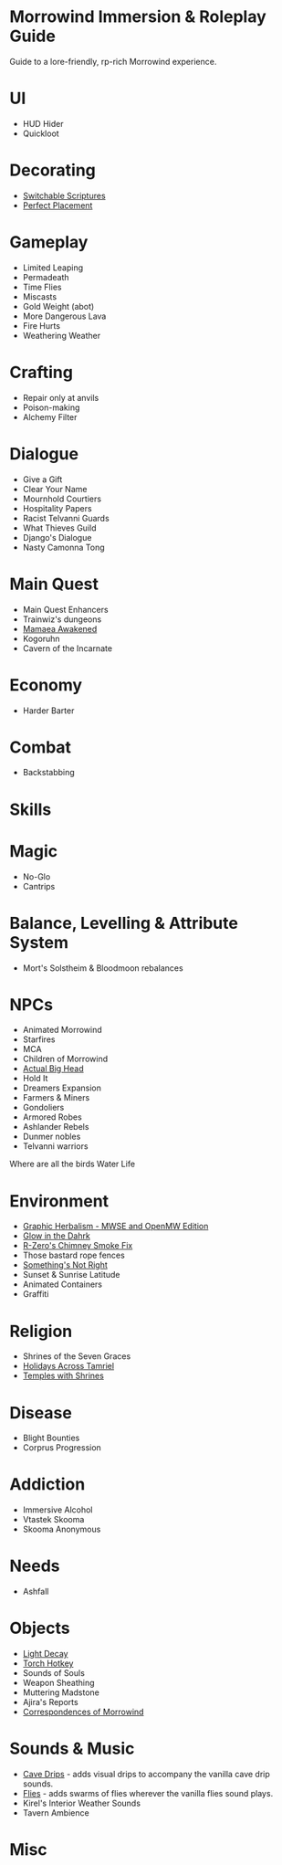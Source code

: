 # Morrowind Immersion & Roleplay Guide
Guide to a lore-friendly, rp-rich Morrowind experience.

# UI
* HUD Hider
* Quickloot

# Decorating
* [Switchable Scriptures](https://www.nexusmods.com/morrowind/mods/46680)
* [Perfect Placement](https://www.nexusmods.com/morrowind/mods/46562)

# Gameplay
* Limited Leaping
* Permadeath
* Time Flies
* Miscasts
* Gold Weight (abot)
* More Dangerous Lava
* Fire Hurts
* Weathering Weather


# Crafting
* Repair only at anvils
* Poison-making
* Alchemy Filter

# Dialogue
* Give a Gift
* Clear Your Name
* Mournhold Courtiers
* Hospitality Papers
* Racist Telvanni Guards
* What Thieves Guild
* Django's Dialogue
* Nasty Camonna Tong

# Main Quest
* Main Quest Enhancers
* Trainwiz's dungeons
* [Mamaea Awakened](https://www.nexusmods.com/morrowind/mods/46096)  
* Kogoruhn
* Cavern of the Incarnate

# Economy
* Harder Barter

# Combat
* Backstabbing

# Skills

# Magic
* No-Glo
* Cantrips

# Balance, Levelling & Attribute System
* Mort's Solstheim & Bloodmoon rebalances

# NPCs
* Animated Morrowind
* Starfires
* MCA
* Children of Morrowind
* [Actual Big Head](https://www.nexusmods.com/morrowind/mods/44042)
* Hold It
* Dreamers Expansion
* Farmers & Miners
* Gondoliers
* Armored Robes
* Ashlander Rebels
* Dunmer nobles
* Telvanni warriors

Where are all the birds
Water Life

# Environment
* [Graphic Herbalism - MWSE and OpenMW Edition](https://www.nexusmods.com/morrowind/mods/46599)
* [Glow in the Dahrk](https://www.nexusmods.com/morrowind/mods/45886)
* [R-Zero's Chimney Smoke Fix](https://www.nexusmods.com/morrowind/mods/44025)
* Those bastard rope fences
* [Something's Not Right](https://www.nexusmods.com/morrowind/mods/46497)
* Sunset & Sunrise Latitude
* Animated Containers
* Graffiti

# Religion
* Shrines of the Seven Graces
* [Holidays Across Tamriel](https://www.nexusmods.com/morrowind/mods/43131)
* [Temples with Shrines](https://www.nexusmods.com/morrowind/mods/45535)

# Disease
* Blight Bounties
* Corprus Progression

# Addiction
* Immersive Alcohol
* Vtastek Skooma
* Skooma Anonymous

# Needs
* Ashfall

# Objects
* [Light Decay](https://www.nexusmods.com/morrowind/mods/46671)  
* [Torch Hotkey](https://www.nexusmods.com/morrowind/mods/45747)
* Sounds of Souls
* Weapon Sheathing
* Muttering Madstone
* Ajira's Reports
* [Correspondences of Morrowind](https://www.nexusmods.com/morrowind/mods/44771)

# Sounds & Music
* [Cave Drips](https://www.nexusmods.com/morrowind/mods/43488) - adds visual drips to accompany the vanilla cave drip sounds.  
* [Flies](https://www.nexusmods.com/morrowind/mods/43481) - adds swarms of flies wherever the vanilla flies sound plays.  
* Kirel's Interior Weather Sounds
* Tavern Ambience

# Misc
